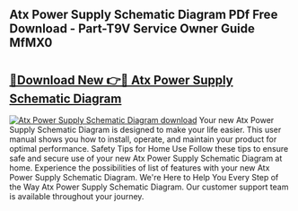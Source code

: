 ## Atx Power Supply Schematic Diagram PDf Free Download - Part-T9V Service Owner Guide MfMX0

# <h2><a href="http://dfmurhu.blite.top/?on=Atx+Power+Supply+Schematic+Diagram">🔗Download New 👉🔴 Atx Power Supply Schematic Diagram</a></h2>

[![Atx Power Supply Schematic Diagram download](https://i.imgur.com/lujVjoI.png)](http://dfmurhu.blite.top/?on=Atx+Power+Supply+Schematic+Diagram)
Your new Atx Power Supply Schematic Diagram is designed to make your life easier. This user manual shows you how to install, operate, and maintain your product for optimal performance. Safety Tips for Home Use Follow these tips to ensure safe and secure use of your new Atx Power Supply Schematic Diagram at home. Experience the possibilities of list of features with your new Atx Power Supply Schematic Diagram. We're Here to Help You Every Step of the Way Atx Power Supply Schematic Diagram. Our customer support team is available throughout your journey.

